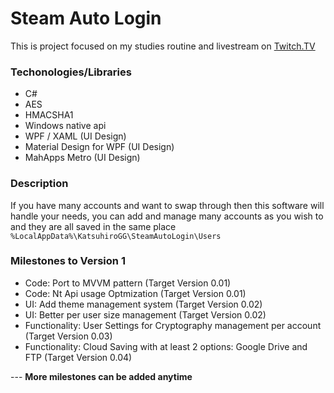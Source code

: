 # Steam Auto Login
This is project focused on my studies routine and livestream on [Twitch.TV](http://twitch.darknessxk.com)

### Techonologies/Libraries
* C#
* AES
* HMACSHA1
* Windows native api
* WPF / XAML (UI Design)
* Material Design for WPF (UI Design)
* MahApps Metro (UI Design)

### Description
If you have many accounts and want to swap through then this software will handle your needs, you can add and manage many accounts as you wish to and they are all saved in the same place `%LocalAppData%\KatsuhiroGG\SteamAutoLogin\Users`

### Milestones to Version 1
* Code: Port to MVVM pattern (Target Version 0.01)
* Code: Nt Api usage Optmization (Target Version 0.01)
* UI: Add theme management system (Target Version 0.02)
* UI: Better per user size management (Target Version 0.02)
* Functionality: User Settings for Cryptography management per account  (Target Version 0.03)
* Functionality: Cloud Saving with at least 2 options: Google Drive and FTP (Target Version 0.04)

--- **More milestones can be added anytime**
